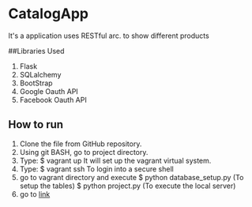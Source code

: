 # CatalogApp
It's a application uses RESTful arc. to show different products

##Libraries Used

1. Flask
2. SQLalchemy
3. BootStrap
4. Google Oauth API
5. Facebook Oauth API

## How to run

1. Clone the file from GitHub repository.
2. Using git BASH, go to project directory.
3. Type: $ vagrant up
   It will set up the vagrant virtual system.
4. Type: $ vagrant ssh
   To login into a secure shell
5. go to vagrant directory and execute
   $ python database_setup.py (To setup the tables)
   $ python project.py (To execute the local server)
6. go to [link](http://localhost:5000/catalog)
